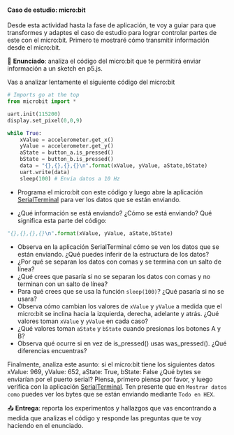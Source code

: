 #### Caso de estudio: micro:bit

Desde esta actividad hasta la fase de aplicación, te voy a guiar para que 
transformes y adaptes el caso de estudio para lograr controlar partes de este 
con el micro:bit. Primero te mostraré cómo transmitir información desde el 
micro:bit.

🎯 **Enunciado**: analiza el código del micro:bit que te permitirá enviar 
información a un sketch en p5.js.

Vas a analizar lentamente el siguiente código del micro:bit

``` py
# Imports go at the top
from microbit import *

uart.init(115200)
display.set_pixel(0,0,9)

while True:
    xValue = accelerometer.get_x()
    yValue = accelerometer.get_y()
    aState = button_a.is_pressed() 
    bState = button_b.is_pressed()
    data = "{},{},{},{}\n".format(xValue, yValue, aState,bState)
    uart.write(data)
    sleep(100) # Envia datos a 10 Hz
```

- Programa el micro:bit con este código y luego abre la aplicación [SerialTerminal](https://juanferfranco.github.io/serialTerminal/) 
para ver los datos que se están enviando.

- ¿Qué información se está enviando? ¿Cómo se está enviando? 
Qué significa esta parte del código:

``` py
"{},{},{},{}\n".format(xValue, yValue, aState,bState)
```

- Observa en la aplicación SerialTerminal cómo se ven los datos que se están 
enviando. ¿Qué puedes inferir de la estructura de los datos?
- ¿Por qué se separan los datos con comas y se termina con un salto de línea?
- ¿Qué crees que pasaría si no se separan los datos con comas y no terminan con
un salto de línea?
- Para qué crees que se usa la función `sleep(100)`? ¿Qué pasaría si no se 
usara?
- Observa cómo cambian los valores de `xValue` y `yValue` a medida que el micro:bit 
se inclina hacia la izquierda, derecha, adelante y atrás. ¿Qué valores toman 
`xValue` y `yValue` en cada caso?
- ¿Qué valores toman `aState` y `bState` cuando presionas los botones A y B?
- Observa qué ocurre si en vez de is_pressed() usas was_pressed(). ¿Qué diferencias
encuentras?

Finalmente, analiza este asunto: si el micro:bit tiene los siguientes datos xValue: 969, 
yValue: 652, aState: True, bState: False ¿Qué bytes se enviarían por el puerto serial? Piensa, 
primero piensa por favor, y luego verifica con la aplicación [SerialTerminal](https://juanferfranco.github.io/serialTerminal/). 
Ten presente que en `Mostrar datos como` puedes ver los bytes que se están enviando mediante 
`Todo en HEX`.

📤 **Entrega**: reporta los experimentos y hallazgos que vas encontrando a medida 
que analizas el código y responde las preguntas que te voy haciendo en el enunciado.
